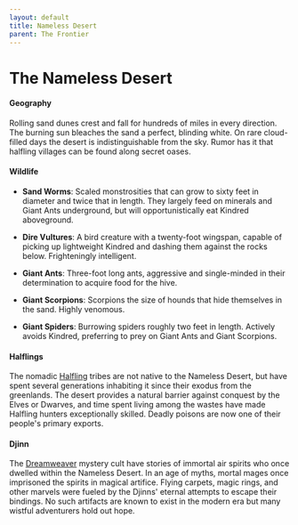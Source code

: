 ```yaml
---
layout: default
title: Nameless Desert
parent: The Frontier
---
```


# The Nameless Desert

#### Geography

Rolling sand dunes crest and fall for hundreds of miles in every direction. The burning sun bleaches the sand a perfect, blinding white. On rare cloud-filled days the desert is indistinguishable from the sky. Rumor has it that halfling villages can be found along secret oases.

#### Wildlife

* **Sand Worms**: Scaled monstrosities that can grow to sixty feet in diameter and twice that in length. They largely feed on minerals and Giant Ants underground, but will opportunistically eat Kindred aboveground.

* **Dire Vultures**:  A bird creature with a twenty-foot wingspan, capable of picking up lightweight Kindred and dashing them against the rocks below. Frighteningly intelligent.

* **Giant Ants**: Three-foot long ants, aggressive and single-minded in their determination to acquire food for the hive.

* **Giant Scorpions**: Scorpions the size of hounds that hide themselves in the sand. Highly venomous.

* **Giant Spiders**: Burrowing spiders roughly two feet in length. Actively avoids Kindred, preferring to prey on Giant Ants and Giant Scorpions.

#### Halflings

The nomadic [Halfling](../character_creation/race/halfling) tribes are not native to the Nameless Desert, but have spent several generations inhabiting it since their exodus from the greenlands. The desert provides a natural barrier against conquest by the Elves or Dwarves, and time spent living among the wastes have made Halfling hunters exceptionally skilled. Deadly poisons are now one of their people's primary exports.

#### Djinn

The [Dreamweaver](../character_creation/class/cleric) mystery cult have stories of immortal air spirits who once dwelled within the Nameless Desert. In an age of myths, mortal mages once imprisoned the spirits in magical artifice. Flying carpets, magic rings, and other marvels were fueled by the Djinns' eternal attempts to escape their bindings. No such artifacts are known to exist in the modern era but many wistful adventurers hold out hope.
